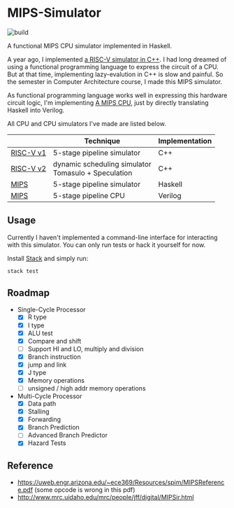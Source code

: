 # MIPS-Simulator

![build](https://github.com/skyzh/mips-simulator/workflows/build/badge.svg)

A functional MIPS CPU simulator implemented in Haskell.

A year ago, I implemented
[a RISC-V simulator in C++](https://github.com/skyzh/RISCV-Simulator).
I had long dreamed of using a functional programming language to express
the circuit of a CPU. But at that time, implementing lazy-evalution
in C++ is slow and painful. So the semester in Computer Architecture
course, I made this MIPS simulator.

As functional programming language works well in expressing this
hardware circuit logic, I'm implementing [A MIPS CPU](https://github.com/skyzh/mips-cpu),
just by directly translating Haskell into Verilog.

All CPU and CPU simulators I've made are listed below.

|                                                                     | Technique                                      | Implementation |
|---------------------------------------------------------------------|------------------------------------------------|----------------|
| [RISC-V v1](https://github.com/skyzh/RISCV-Simulator/tree/pipeline) | 5-stage pipeline  simulator                 | C++            |
| [RISC-V v2](https://github.com/skyzh/RISCV-Simulator)               | dynamic scheduling simulator <br> Tomasulo + Speculation | C++            |
| [MIPS](https://github.com/skyzh/mips-simulator)                     | 5-stage pipeline  simulator                             | Haskell        |
| [MIPS](https://github.com/skyzh/mips-cpu)                           | 5-stage pipeline CPU         | Verilog        |

## Usage

Currently I haven't implemented a command-line interface for interacting with
this simulator. You can only run tests or hack it yourself for now.

Install [Stack](https://docs.haskellstack.org/en/stable/README/) and simply run:

```bash
stack test
```

## Roadmap
* Single-Cycle Processor
    - [x] R type
    - [x] I type
    - [x] ALU test
    - [x] Compare and shift
    - [ ] Support HI and LO, multiply and division
    - [x] Branch instruction
    - [x] jump and link
    - [x] J type
    - [x] Memory operations
    - [ ] unsigned / high addr memory operations
* Multi-Cycle Processor
    - [x] Data path
    - [x] Stalling
    - [x] Forwarding
    - [x] Branch Prediction
    - [ ] Advanced Branch Predictor
    - [x] Hazard Tests

## Reference

* https://uweb.engr.arizona.edu/~ece369/Resources/spim/MIPSReference.pdf (some opcode is wrong in this pdf)
* http://www.mrc.uidaho.edu/mrc/people/jff/digital/MIPSir.html
